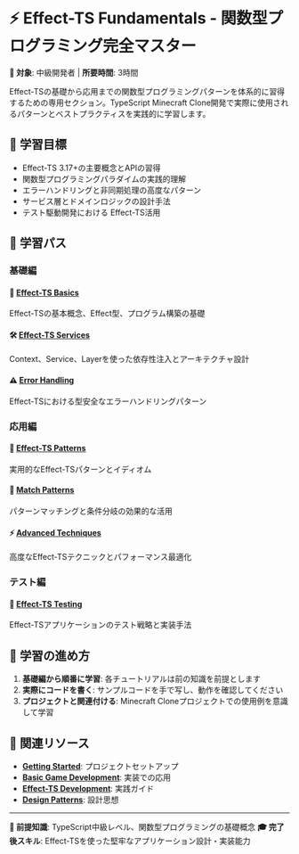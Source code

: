 # ⚡ Effect-TS Fundamentals - 関数型プログラミング完全マスター

**🎯 対象**: 中級開発者 | **所要時間**: 3時間

Effect-TSの基礎から応用までの関数型プログラミングパターンを体系的に習得するための専用セクション。TypeScript Minecraft Clone開発で実際に使用されるパターンとベストプラクティスを実践的に学習します。

## 🎯 学習目標

- Effect-TS 3.17+の主要概念とAPIの習得
- 関数型プログラミングパラダイムの実践的理解
- エラーハンドリングと非同期処理の高度なパターン
- サービス層とドメインロジックの設計手法
- テスト駆動開発における Effect-TS活用

## 📖 学習パス

### 基礎編

#### 🏁 [Effect-TS Basics](./effect-ts-basics.md)

Effect-TSの基本概念、Effect型、プログラム構築の基礎

#### 🛠 [Effect-TS Services](./effect-ts-services.md)

Context、Service、Layerを使った依存性注入とアーキテクチャ設計

#### ⚠️ [Error Handling](./effect-ts-error-handling.md)

Effect-TSにおける型安全なエラーハンドリングパターン

### 応用編

#### 🎯 [Effect-TS Patterns](./effect-ts-patterns.md)

実用的なEffect-TSパターンとイディオム

#### 🔀 [Match Patterns](./effect-ts-match-patterns.md)

パターンマッチングと条件分岐の効果的な活用

#### ⚡ [Advanced Techniques](./effect-ts-advanced.md)

高度なEffect-TSテクニックとパフォーマンス最適化

### テスト編

#### 🧪 [Effect-TS Testing](./effect-ts-testing.md)

Effect-TSアプリケーションのテスト戦略と実装手法

## 🚀 学習の進め方

1. **基礎編から順番に学習**: 各チュートリアルは前の知識を前提とします
2. **実際にコードを書く**: サンプルコードを手で写し、動作を確認してください
3. **プロジェクトと関連付ける**: Minecraft Cloneプロジェクトでの使用例を意識して学習

## 🔗 関連リソース

- **[Getting Started](../getting-started/README.md)**: プロジェクトセットアップ
- **[Basic Game Development](../basic-game-development/README.md)**: 実装での応用
- **[Effect-TS Development](../../how-to/development/effect-ts-quick-reference.md)**: 実践ガイド
- **[Design Patterns](../../explanations/design-patterns/functional-programming-philosophy.md)**: 設計思想

---

**📌 前提知識**: TypeScript中級レベル、関数型プログラミングの基礎概念
**🎓 完了後スキル**: Effect-TSを使った堅牢なアプリケーション設計・実装能力
